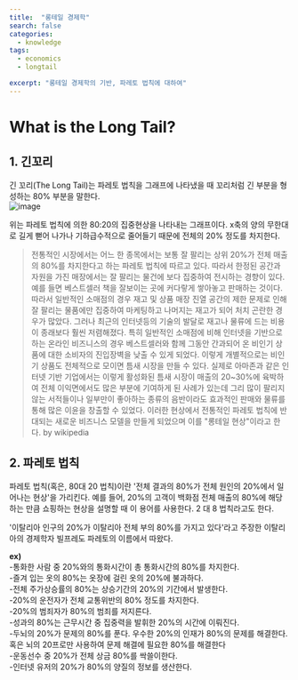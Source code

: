 ```yaml
---
title:  "롱테일 경제학"
search: false
categories: 
  - knowledge
tags:
  - economics
  - longtail

excerpt: "롱테일 경제학의 기반, 파레토 법칙에 대하여"
---
```


# What is the Long Tail?


## 1. 긴꼬리
긴 꼬리(The Long Tail)는 파레토 법칙을 그래프에 나타냈을 때 꼬리처럼 긴 부분을 형성하는 80% 부분을 말한다.  
![image](https://user-images.githubusercontent.com/68508521/132113976-d90ebc43-5b98-433e-b9e0-aa3e5a3834c0.png)  


위는 파레토 법칙에 의한 80:20의 집중현상을 나타내는 그래프이다. x축의 양의 무한대로 길게 뻗어 나가나 기하급수적으로 줄어들기 때문에 전체의 20% 정도를 차지한다.

>전통적인 시장에서는 어느 한 종목에서는 보통 잘 팔리는 상위 20%가 전체 매출의 80%를 차지한다고 하는 파레토 법칙에 따르고 있다. 따라서 한정된 공간과 자원을 가진 매장에서는 잘 팔리는 물건에 보다 집중하여 전시하는 경향이 있다. 예를 들면 베스트셀러 책을 잘보이는 곳에 커다랗게 쌓아놓고 판매하는 것이다. 따라서 일반적인 소매점의 경우 재고 및 상품 매장 진열 공간의 제한 문제로 인해 잘 팔리는 물품에만 집중하여 마케팅하고 나머지는 재고가 되어 처치 곤란한 경우가 많았다. 그러나 최근의 인터넷등의 기술의 발달로 재고나 물류에 드는 비용이 종래보다 훨씬 저렴해졌다. 특히 일반적인 소매점에 비해 인터넷을 기반으로 하는 온라인 비즈니스의 경우 베스트셀러와 함께 그동안 간과되어 온 비인기 상품에 대한 소비자의 진입장벽을 낮출 수 있게 되었다. 이렇게 개별적으로는 비인기 상품도 전체적으로 모이면 틈새 시장을 만들 수 있다. 실제로 아마존과 같은 인터넷 기반 기업에서는 이렇게 활성화된 틈새 시장이 매출의 20~30%에 육박하여 전체 이익면에서도 많은 부분에 기여하게 된 사례가 있는데 그리 많이 팔리지 않는 서적들이나 일부만이 좋아하는 종류의 음반이라도 효과적인 판매와 물류를 통해 많은 이윤을 창출할 수 있었다. 이러한 현상에서 전통적인 파레토 법칙에 반대되는 새로운 비즈니스 모델을 만들게 되었으며 이를 "롱테일 현상"이라고 한다. by wikipedia  


## 2. 파레토 법칙


파레토 법칙(혹은, 80대 20 법칙)이란 '전체 결과의 80%가 전체 원인의 20%에서 일어나는 현상'을 가리킨다. 예를 들어, 20%의 고객이 백화점 전체 매출의 80%에 해당하는 만큼 쇼핑하는 현상을 설명할 때 이 용어를 사용한다. 2 대 8 법칙라고도 한다.  


'이탈리아 인구의 20%가 이탈리아 전체 부의 80%를 가지고 있다'라고 주장한 이탈리아의 경제학자 빌프레도 파레토의 이름에서 따왔다.  


__ex)__  
-통화한 사람 중 20%와의 통화시간이 총 통화시간의 80%를 차지한다.  
-즐겨 입는 옷의 80%는 옷장에 걸린 옷의 20%에 불과하다.  
-전체 주가상승률의 80%는 상승기간의 20%의 기간에서 발생한다.  
-20%의 운전자가 전체 교통위반의 80% 정도를 차지한다.  
-20%의 범죄자가 80%의 범죄를 저지른다.  
-성과의 80%는 근무시간 중 집중력을 발휘한 20%의 시간에 이뤄진다.  
-두뇌의 20%가 문제의 80%를 푼다. 우수한 20%의 인재가 80%의 문제를 해결한다. 혹은 뇌의 20프로만 사용하여 문제 해결에 필요한 80%를 해결한다  
-운동선수 중 20%가 전체 상금 80%를 싹쓸이한다.  
-인터넷 유저의 20%가 80%의 양질의 정보를 생산한다. 
